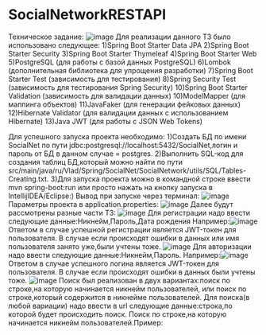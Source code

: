 # SocialNetworkRESTAPI
Техническое задание:
![image](https://github.com/Vlad35/SocialNetworkRESTAPI/assets/90512038/a215dfdd-4379-4179-b67e-ba8fc655bcfa)
Для реализации данного ТЗ было использовано следующее:
1)Spring Boot Starter Data JPA
2)Spring Boot Starter Security
3)Spring Boot Starter Thymeleaf
4)Spring Boot Starter Web
5)PostgreSQL (для работы с базой данных PostgreSQL)
6)Lombok (дополнительная библиотека для упрощения разработки)
7)Spring Boot Starter Test (зависимость для тестирования)
8)Spring Security Test (зависимость для тестирования Spring Security)
10)Spring Boot Starter Validation (зависимость для валидации данных)
10)ModelMapper (для маппинга объектов)
11)JavaFaker (для генерации фейковых данных)
12)Hibernate Validator (для валидации данных с использованием Hibernate)
13)Java JWT (для работы с JSON Web Tokens)

Для успешного запуска проекта необходимо:
    1)Создать БД по имени SocialNet по пути jdbc:postgresql://localhost:5432/SocialNet,логин и пароль от БД в данном случае = postgres.
    2)Выполнить SQL-код для создания таблиц БД,который можно найти по пути src/main/java/ru/Vlad/Spring/SocialNet/SocialNetwork/utils/SQL/Tables-Creating.txt.
    3)Для запуска проекта можно в командной строке ввести mvn spring-boot:run или просто нажать на кнопку запуска в IntellijIDEA/Eclipse:)
Вывод при запуске через терминал:
![image](https://github.com/Vlad35/SocialNetworkRESTAPI/assets/90512038/cbbde492-c38d-4f82-a3dc-2bc88e63f3d7)
Параметры проекта в application.properties:
![image](https://github.com/Vlad35/SocialNetworkRESTAPI/assets/90512038/a9e6bb41-9cb4-4de5-b686-3abcc3d12301)
Далее будут рассмотрены разные части ТЗ:
![image](https://github.com/Vlad35/SocialNetworkRESTAPI/assets/90512038/86da1d6d-705c-401d-b7ab-95f81976f2da)
Для регистрации надо ввести следующие данные:Никнейм,Пароль,Дата рождения
Например:![image](https://github.com/Vlad35/SocialNetworkRESTAPI/assets/90512038/36d26e90-a350-4b63-aad5-15c9896c9853)
Ответом в случае успешной регистрации является JWT-токен для пользователя.
В случае если происходят ошибки в данных или имя пользователя занято уже,были учтены тоже.
![image](https://github.com/Vlad35/SocialNetworkRESTAPI/assets/90512038/932fb4b5-90f7-4fe5-85f5-9b18912bc9bc)
Для авторизации надо ввести следующие данные:Никнейм,Пароль.
Например:![image](https://github.com/Vlad35/SocialNetworkRESTAPI/assets/90512038/be9db66a-5ca8-453c-befb-a59d14a3c589)
Ответом в случае успешного логина является JWT-токен для пользователя.
В случае если происходят ошибки в данных были учтены тоже.
![image](https://github.com/Vlad35/SocialNetworkRESTAPI/assets/90512038/5341fd3f-4fe3-4c6c-93f1-d0cae494bd2c)
Поиск был реализован в двух вариантах:поиск по строке,на которую начинается никнейм пользователей, или поиск по строке,который содержится в никнейме пользователей.
Для поиска(в любой вариации) надо ввести в url следующие данные:строка,по которой будет происходить поиск.
Поиск по строке,на которую начинается никнейм пользователей.Пример:




